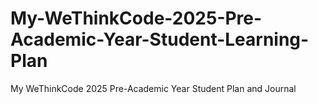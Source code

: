 # My-WeThinkCode-2025-Pre-Academic-Year-Student-Learning-Plan
My WeThinkCode 2025 Pre-Academic Year Student Plan and Journal
